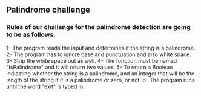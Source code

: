 ## Palindrome challenge

### Rules of our challenge for the palindrome detection are going to be as follows.

1- The program reads the input and determines if the string is a palindrome.
2- The program has to ignore case and punctuation and also white space.
3- Strip the white space out as well.
4- The function must be named "IsPalindrome" and it will return two values.
5- To return a Boolean indicating whether the string is a palindrome, and an integer that will be the length of the string if it is a palindrome or zero, or not.
6- The program runs until the word "exit" is typed in.
